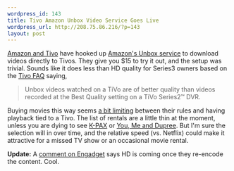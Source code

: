 ```yaml
--- 
wordpress_id: 143
title: Tivo Amazon Unbox Video Service Goes Live
wordpress_url: http://208.75.86.216/?p=143
layout: post
---
```

<a href="http://community.livejournal.com/tivolovers/435562.html">Amazon and Tivo</a> have hooked up <a href="http://www.amazon.com/unbox">Amazon's Unbox service</a> to download videos directly to Tivos. They give you $15 to try it out, and the setup was trivial. Sounds like it does less than HD quality for Series3 owners based on the <a href="http://www.tivo.com/4.9.24.2.asp">Tivo FAQ</a> saying,

<blockquote>Unbox videos watched on a TiVo are of better quality than videos recorded at the Best Quality setting on a TiVo Series2™ DVR.</blockquote>

Buying movies this way seems <a href="http://www.pvrblog.com/pvr/2007/03/tivo_amazon_unb.html">a bit limiting</a>  between their rules and having playback tied to a Tivo. The list of rentals are a little thin at the moment, unless you are dying to see <a href="http://www.amazon.com/K-PAX/dp/B000NW5S5C">K-PAX</a> or <a href="http://www.amazon.com/You-Me-and-Dupree/dp/B000MF87P8/">You, Me and Dupree</a>. But I'm sure the selection will in over time, and the relative speed (vs. Netflix) could make it attractive for a missed TV show or an occasional movie rental. 

<b>Update:</b> A <a href="http://www.engadget.com/2007/03/07/amazons-unbox-video-download-service-now-available-on-tivo/comments/3864835/">comment on Engadget</a> says HD is coming once they re-encode the content. Cool.

